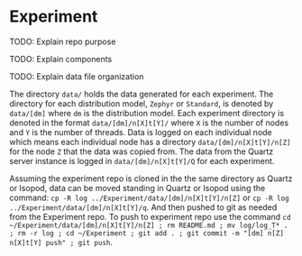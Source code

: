 # Experiment

TODO: Explain repo purpose

TODO: Explain components

TODO: Explain data file organization

The directory `data/` holds the data generated for each experiment. The directory for each distribution model, `Zephyr` or `Standard`, is denoted by `data/[dm]` where `dm` is the distribution model. Each experiment directory is denoted in the format `data/[dm]/n[X]t[Y]/` where `X` is the number of nodes and `Y` is the number of threads. Data is logged on each individual node which means each individual node has a directory `data/[dm]/n[X]t[Y]/n[Z]` for the node `Z` that the data was copied from. The data from the Quartz server instance is logged in `data/[dm]/n[X]t[Y]/Q` for each experiment.

Assuming the experiment repo is cloned in the the same directory as Quartz or Isopod, data can be moved standing in Quartz or Isopod using the command: `cp -R log ../Experiment/data/[dm]/n[X]t[Y]/n[Z]` or `cp -R log ../Experiment/data/[dm]/n[X]t[Y]/q`. And then pushed to git as needed from the Experiment repo. To push to experiment repo use the command `cd ~/Experiment/data/[dm]/n[X]t[Y]/n[Z] ; rm README.md ; mv log/log_T* . ; rm -r log ; cd ~/Experiment ; git add . ; git commit -m "[dm] n[Z] n[X]t[Y] push" ; git push`.
